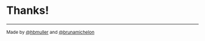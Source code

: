 # Thanks!
---
<small>Made by [@hbmuller](https://github.com/hbmuller) and [@brunamichelon](https://github.com/brunamichelon)</small>
